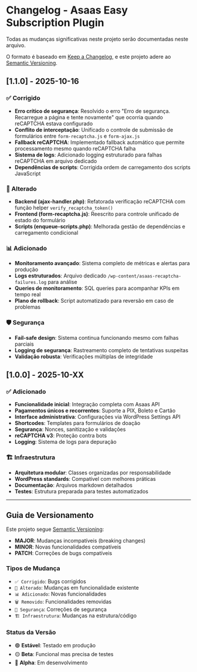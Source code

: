 # Changelog - Asaas Easy Subscription Plugin

Todas as mudanças significativas neste projeto serão documentadas neste arquivo.

O formato é baseado em [Keep a Changelog](https://keepachangelog.com/en/1.0.0/),
e este projeto adere ao [Semantic Versioning](https://semver.org/spec/v2.0.0.html).

## [1.1.0] - 2025-10-16

### ✅ Corrigido
- **Erro crítico de segurança**: Resolvido o erro "Erro de segurança. Recarregue a página e tente novamente" que ocorria quando reCAPTCHA estava configurado
- **Conflito de interceptação**: Unificado o controle de submissão de formulários entre `form-recaptcha.js` e `form-ajax.js`
- **Fallback reCAPTCHA**: Implementado fallback automático que permite processamento mesmo quando reCAPTCHA falha
- **Sistema de logs**: Adicionado logging estruturado para falhas reCAPTCHA em arquivo dedicado
- **Dependências de scripts**: Corrigida ordem de carregamento dos scripts JavaScript

### 🔧 Alterado
- **Backend (ajax-handler.php)**: Refatorada verificação reCAPTCHA com função helper `verify_recaptcha_token()`
- **Frontend (form-recaptcha.js)**: Reescrito para controle unificado de estado do formulário
- **Scripts (enqueue-scripts.php)**: Melhorada gestão de dependências e carregamento condicional

### 📊 Adicionado
- **Monitoramento avançado**: Sistema completo de métricas e alertas para produção
- **Logs estruturados**: Arquivo dedicado `/wp-content/asaas-recaptcha-failures.log` para análise
- **Queries de monitoramento**: SQL queries para acompanhar KPIs em tempo real
- **Plano de rollback**: Script automatizado para reversão em caso de problemas

### 🛡️ Segurança
- **Fail-safe design**: Sistema continua funcionando mesmo com falhas parciais
- **Logging de segurança**: Rastreamento completo de tentativas suspeitas
- **Validação robusta**: Verificações múltiplas de integridade

## [1.0.0] - 2025-10-XX

### ✅ Adicionado
- **Funcionalidade inicial**: Integração completa com Asaas API
- **Pagamentos únicos e recorrentes**: Suporte a PIX, Boleto e Cartão
- **Interface administrativa**: Configurações via WordPress Settings API
- **Shortcodes**: Templates para formulários de doação
- **Segurança**: Nonces, sanitização e validações
- **reCAPTCHA v3**: Proteção contra bots
- **Logging**: Sistema de logs para depuração

### 🏗️ Infraestrutura
- **Arquitetura modular**: Classes organizadas por responsabilidade
- **WordPress standards**: Compatível com melhores práticas
- **Documentação**: Arquivos markdown detalhados
- **Testes**: Estrutura preparada para testes automatizados

---

## Guia de Versionamento

Este projeto segue [Semantic Versioning](https://semver.org/):

- **MAJOR**: Mudanças incompatíveis (breaking changes)
- **MINOR**: Novas funcionalidades compatíveis
- **PATCH**: Correções de bugs compatíveis

### Tipos de Mudança
- `✅ Corrigido`: Bugs corrigidos
- `🔧 Alterado`: Mudanças em funcionalidade existente
- `📊 Adicionado`: Novas funcionalidades
- `🗑️ Removido`: Funcionalidades removidas
- `🚨 Segurança`: Correções de segurança
- `🏗️ Infraestrutura`: Mudanças na estrutura/código

### Status da Versão
- 🟢 **Estável**: Testado em produção
- 🟡 **Beta**: Funcional mas precisa de testes
- 🔴 **Alpha**: Em desenvolvimento